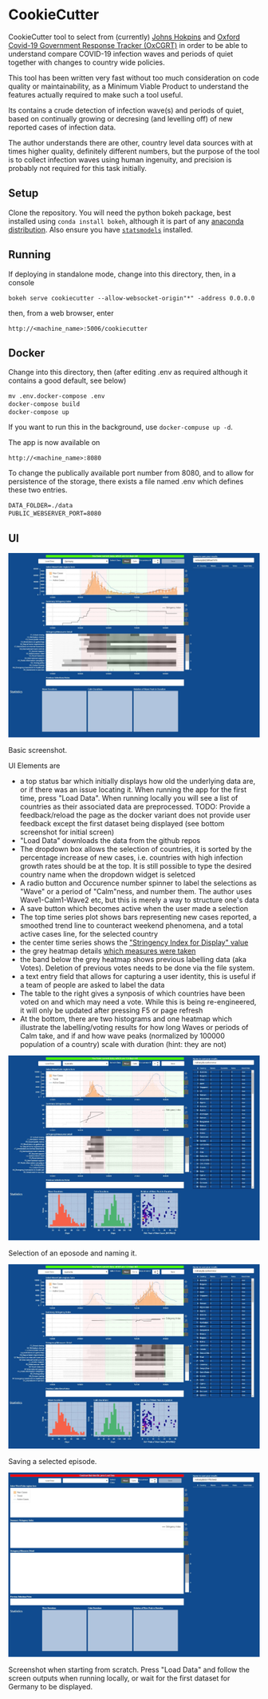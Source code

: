 # CookieCutter

CookieCutter tool to select from (currently) [Johns Hokpins](https://github.com/CSSEGISandData/COVID-19) and 
[Oxford Covid-19 Government Response Tracker (OxCGRT)](https://github.com/OxCGRT/covid-policy-tracker) in order
to be able to understand compare COVID-19 infection waves and periods of quiet together with changes
to country wide policies.

This tool has been written very fast without too much consideration on code quality or maintainability,
as a Minimum Viable Product to understand the features actually required to make such a tool useful.

Its contains a crude detection of infection wave(s) and periods of quiet, based on continually growing or decresing 
(and levelling off) of new reported cases of infection data.

The author understands there are other, country level data sources with at times higher quality, definitely
different numbers, but the purpose of the tool is to collect infection waves using human ingenuity, and
precision is probably not required for this task initially.

## Setup

Clone the repository. You will need the python bokeh package, best installed using `conda install bokeh`, although
it is part of any [anaconda distribution](https://www.anaconda.com/products/individual). Also ensure you have 
[`statsmodels`](https://pypi.org/project/statsmodels/) installed.

## Running

If deploying in standalone mode, change into this directory, then, in a console
```
bokeh serve cookiecutter --allow-websocket-origin"*" -address 0.0.0.0
```
then, from a web browser, enter
```
http://<machine_name>:5006/cookiecutter
```


## Docker

Change into this directory, then (after editing .env as required although it contains a good default, see below)
```
mv .env.docker-compose .env
docker-compose build
docker-compose up
```
If you want to run this in the background, use `docker-compuse up -d`.

The app is now available on
```
http://<machine_name>:8080
```

To change the publically available port number from 8080, and to allow for persistence of the storage, there exists a file named .env which 
defines these two entries.

```
DATA_FOLDER=./data
PUBLIC_WEBSERVER_PORT=8080
```


## UI

![Screenshot](Screenshot1.JPG)

Basic screenshot.

UI Elements are
* a top status bar which initially displays how old the underlying data are, or if there was an issue locating it. When running the
  app for the first time, press "Load Data". When running locally you will see a list of countries as their associated data are preprocessed.
  TODO: Provide a feedback/reload the page as the docker variant does not provide user feedback except the first dataset
  being displayed (see bottom screenshot for initial screen)
* "Load Data" downloads the data from the github repos
* The dropdown box allows the selection of countries, it is sorted by the percentage increase of new cases, i.e. countries with high
 infection growth rates should be at the top. It is still possible to type the desired country name when the dropdown widget is seletced
* A radio button and Occurence number spinner to label the selections as "Wave" or a period of "Calm"ness, and number them. The author
  uses Wave1-Calm1-Wave2 etc, but this is merely a way to structure one's data
* A save button which becomes active when the user made a selection
* The top time series plot shows bars representing new cases reported, a smoothed trend line to counteract weekend phenomena, and a total
 active cases line, for the selected country
* the center time series shows the ["Stringency Index for Display" value](https://github.com/OxCGRT/covid-policy-tracker/blob/master/documentation/codebook.md)
* the grey heatmap details [which measures were taken](https://github.com/OxCGRT/covid-policy-tracker/blob/master/documentation/codebook.md)
* the band below the grey heatmap shows previous labelling data (aka Votes). Deletion of previous votes needs to be done via the file system.
* a text entry field that allows for capturing a user identity, this is useful if a team of people are asked to label the data
* The table to the right gives a synposis of which countries have been voted on and which may need a vote. While this is being re-engineered,
 it will only be updated after pressing F5 or page refresh
* At the bottom, there are two histograms and one heatmap which illustrate the labelling/voting results for how long Waves or periods of Calm
  take, and if and how wave peaks (normalized by 100000 population of a country) scale with duration (hint: they are not)

![Screenshot select episode](Screenshot2.JPG)

Selection of an eposode and naming it.


![Screenshot episode saved](Screenshot3.JPG)

Saving a selected episode.


![Screenshot starting from scratch](Screenshot4.JPG)

Screenshot when starting from scratch. Press "Load Data" and follow the screen outputs when running locally, or wait for the first dataset
for Germany to be displayed.

